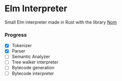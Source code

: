 # Elm Interpreter
Small Elm interpreter made in Rust with the library [Nom](https://github.com/Geal/nom)

### Progress
 - [x] Tokenizer
 - [x] Parser
 - [ ] Semantic Analyzer
 - [ ] Tree walker interpreter
 - [ ] Bytecode generation
 - [ ] Bytecode interpreter